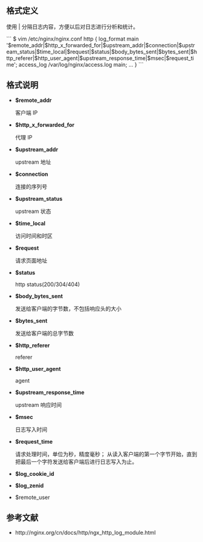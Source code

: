<h2>格式定义</h2>
<p>使用 | 分隔日志内容，方便以后对日志进行分析和统计。</p>
```
$ vim /etc/nginx/nginx.conf
http {
    log_format main '$remote_addr|$http_x_forwarded_for|$upstream_addr|$connection|$upstream_status|$time_local|$request|$status|$body_bytes_sent|$bytes_sent|$http_referer|$http_user_agent|$upstream_response_time|$msec|$request_time';
    access_log  /var/log/nginx/access.log  main;
    ...
}
```

<h2>格式说明</h2>
<ul>
	<li>
            <p><strong>$remote_addr</strong></p>
            <p>客户端 IP</p>
	</li>
	<li>
		<p><strong>$http_x_forwarded_for</strong></p>
		<p>代理 IP</p>
	</li>
	<li>
		<p><strong>$upstream_addr</strong></p>
		<p>upstream 地址</p>
	</li>		
	<li>
		<p><strong>$connection</strong></p>
		<p>连接的序列号</p>
	</li>
	<li>
		<p><strong>$upstream_status</strong></p>
		<p>upstream 状态</p>
	</li>
	<li>
		<p><strong>$time_local</strong></p>
		<p>访问时间和时区</p>
	</li>
	<li>
		<p><strong>$request</strong></p>
		<p>请求页面地址</p>
	</li>
	<li>
		<p><strong>$status</strong></p>
		<p>http status(200/304/404)</p>
	</li>
	<li>
		<p><strong>$body_bytes_sent</strong></p>
		<p>发送给客户端的字节数，不包括响应头的大小</p>
	</li>
	<li>
		<p><strong>$bytes_sent</strong></p>
		<p>发送给客户端的总字节数</p>
	</li>
	<li>
		<p><strong>$http_referer</strong></p>
		<p>referer</p>
	</li>
	<li>
		<p><strong>$http_user_agent</strong></p>
		<p>agent</p>
	</li>
	<li>
		<p><strong>$upstream_response_time</strong></p>
		<p>upstream 响应时间</p>
	</li>
	<li>
		<p><strong>$msec</strong></p>
		<p>日志写入时间</p>
	</li>
	<li>
		<p><strong>$request_time</strong></p>
		<p>请求处理时间，单位为秒，精度毫秒； 从读入客户端的第一个字节开始，直到把最后一个字符发送给客户端后进行日志写入为止。</p>
	</li>
	<li>
		<p><strong>$log_cookie_id</strong></p>
		<p></p>
	</li>
	<li>
		<p><strong>$log_zenid</strong></p>
	</li>		
        <li>$remote_user</li>
</ul>

<h2>参考文献</h2>
<ul>
	<li>http://nginx.org/cn/docs/http/ngx_http_log_module.html</li>
</ul>
